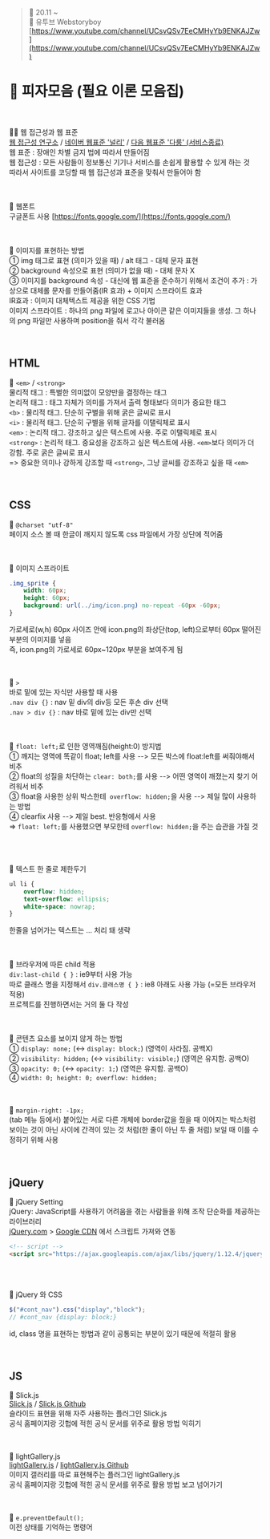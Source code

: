 ﻿> 👑 20.11 ~ <br>
> 🧩 유투브 Webstoryboy [https://www.youtube.com/channel/UCsvQSv7EeCMHyYb9ENKAJZw](https://www.youtube.com/channel/UCsvQSv7EeCMHyYb9ENKAJZw)

# 🍕 피자모음 (필요 이론 모음집)
 
 <br><br>
🍕🍕 웹 접근성과 웹 표준<br>
[웹 접근성 연구소](https://www.wah.or.kr:444/) / [네이버 웹표준 '널리'](https://nuli.navercorp.com/) / [다음 웹표준 '다룸' (서비스종료)](http://darum.daum.net/)<br>
웹 표준 : 장애인 차별 금지 법에 따라서 만들어짐<br>
웹 접근성 : 모든 사람들이 정보통신 기기나 서비스를 손쉽게 활용할 수 있게 하는 것<br>
따라서 사이트를 코딩할 때 웹 접근성과 표준을 맞춰서 만들어야 함<br>
<br><br>

🍕 웹폰트<br>
구글폰트 사용
[https://fonts.google.com/](https://fonts.google.com/)<br>
<br><br>

🍕 이미지를 표현하는 방법<br>
① img 태그로 표현 (의미가 있을 때) / alt 태그 - 대체 문자 표현<br>
② background 속성으로 표현 (의미가 없을 때) - 대체 문자 X<br>
③ 이미지를 background 속성 - 대신에 웹 표준을 준수하기 위해서 조건이 추가 : 가상으로 대체롤 문자를 만들어줌(IR 효과) + 이미지 스프라이트 효과<br>
IR효과 : 이미지 대체텍스트 제공을 위한 CSS 기법<br>
이미지 스프라이트 : 하나의 png 파일에 로고나 아이콘 같은 이미지들을 생성. 그 하나의 png 파일만 사용하며 position을 줘서 각각 불러옴<br>
<br><br>


## HTML

🍕 `<em>` / `<strong>`<br>
물리적 태그 : 특별한 의미없이 모양만을 결정하는 태그<br>
논리적 태그 : 태그 자체가 의미를 가져서 출력 형태보다 의미가 중요한 태그<br>
`<b>` : 물리적 태그. 단순히 구별을 위해 굵은 글씨로 표시<br>
`<i>` : 물리적 태그. 단순히 구별을 위해 글자를 이탤릭체로 표시<br>
`<em>` : 논리적 태그. 강조하고 싶은 텍스트에 사용. 주로 이탤릭체로 표시<br>
`<strong>` : 논리적 태그. 중요성을 강조하고 싶은 텍스트에 사용. `<em>`보다 의미가 더 강함. 주로 굵은 글씨로 표시<br>
=> 중요한 의미나 강하게 강조할 때 `<strong>`, 그냥 글씨를 강조하고 싶을 때 `<em>`<br> 
<br><br>


## CSS

🍕 `@charset "utf-8"`<br>
페이지 소스 볼 때 한글이 깨지지 않도록 css 파일에서 가장 상단에 적어줌<br>
<br><br>


🍕 이미지 스프라이트<br>
```css
.img_sprite {
	width: 60px;
	height: 60px;
	background: url(../img/icon.png) no-repeat -60px -60px;
}
```
가로세로(w,h) 60px 사이즈 안에 icon.png의 좌상단(top, left)으로부터 60px 떨어진 부분의 이미지를 넣음<br>
즉, icon.png의 가로세로 60px~120px 부분을 보여주게 됨<br>
<br><br>


🍕 `>`<br>
바로 밑에 있는 자식만 사용할 때 사용<br>
`.nav div {}` : nav 밑 div의 div등 모든 후손 div 선택<br>
`.nav > div {}` : nav 바로 밑에 있는 div만 선택<br>
<br><br>

🍕 `float: left;`로 인한 영역깨짐(height:0) 방지법<br>
① 깨지는 영역에 똑같이 float; left를 사용  --> 모든 박스에 float:left를 써줘야해서 비추<br>
② float의 성질을 차단하는 `clear: both;`를 사용 --> 어떤 영역이 깨졌는지 찾기 어려워서 비추<br>
③ float을 사용한 상위 박스한테` overflow: hidden;`을 사용 --> 제일 많이 사용하는 방법<br>
④ clearfix 사용 --> 제일 best. 반응형에서 사용<br>
⇒ `float: left;`를 사용했으면 부모한테 `overflow: hidden;`을 주는 습관을 가질 것<br>	
<br><br>

🍕 텍스트 한 줄로 제한두기<br>
```css
ul li {
	overflow: hidden;
	text-overflow: ellipsis;
	white-space: nowrap;
}
```
한줄을 넘어가는 텍스트는 ... 처리 돼 생략<br>
<br><br>

🍕 브라우저에 따른 child 적용<br>
`div:last-child { }` :  ie9부터 사용 가능<br>
따로 클래스 명을 지정해서 `div.클래스명 { }` : ie8 아래도 사용 가능 (=모든 브라우저 적용)<br>
프로젝트를 진행하면서는 거의 둘 다 작성<br>
<br><br>

🍕 콘텐츠 요소를 보이지 않게 하는 방법<br>
① `display: none;` (<-> `display: block;`) (영역이 사라짐. 공백X)<br>
② `visibility: hidden;` (<-> `visibility: visible;`) (영역은 유지함. 공백O)<br>
③ `opacity: 0;` (<-> `opacity: 1;`) (영역은 유지함. 공백O)<br>
④ `width: 0; height: 0; overflow: hidden;`<br>
<br><br>

🍕 `margin-right: -1px;`<br>
(tab 메뉴 등에서) 붙어있는 서로 다른 개체에 border값을 줬을 때 이어지는 박스처럼 보이는 것이 아닌 사이에 간격이 있는 것 처럼(한 줄이 아닌 두 줄 처럼) 보일 때 이를 수정하기 위해 사용<br>
<br><br>


## jQuery

🍕 jQuery Setting <br>
jQuery: JavaScript를 사용하기 어려움을 겪는 사람들을 위해 조작 단순화를 제공하는 라이브러리<br>
[jQuery.com](https://jquery.com/) > [Google CDN](https://developers.google.com/speed/libraries#jquery) 에서 스크립트 가져와 연동<br>
```html
<!-- script -->
<script src="https://ajax.googleapis.com/ajax/libs/jquery/1.12.4/jquery.min.js"></script>
```
<br><br>

🍕 jQuery 와 CSS <br>
```js
$("#cont_nav").css("display","block");
// #cont_nav {display: block;}
```
id, class 명을 표현하는 방법과 같이 공통되는 부분이 있기 때문에 적절히 활용<br>
<br><br>


## JS

🍕 Slick.js <br>
[Slick.js](https://kenwheeler.github.io/slick/) / [Slick.js Github](https://github.com/kenwheeler/slick/)<br>
슬라이드 표현을 위해 자주 사용하는 플러그인 Slick.js<br>
공식 홈페이지랑 깃헙에 적힌 공식 문서를 위주로 활용 방법 익히기<br>
<br><br>

🍕 lightGallery.js <br>
[lightGallery.js](https://sachinchoolur.github.io/lightGallery/) / [lightGallery.js Github](https://github.com/sachinchoolur/lightGallery)<br>
이미지 갤러리를 따로 표현해주는 플러그인 lightGallery.js<br>
공식 홈페이지랑 깃헙에 적힌 공식 문서를 위주로 활용 방법 보고 넘어가기<br>
<br><br>

🍕 `e.preventDefault();` <br>
이전 상태를 기억하는 명령어<br>
<br><br>





